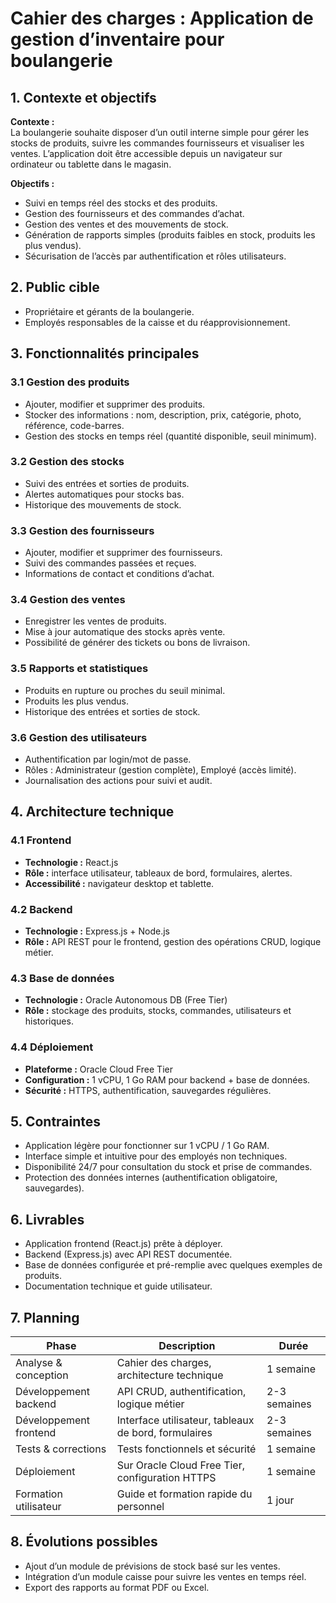 # Cahier des charges : Application de gestion d’inventaire pour boulangerie

## 1. Contexte et objectifs
**Contexte :**  
La boulangerie souhaite disposer d’un outil interne simple pour gérer les stocks de produits, suivre les commandes fournisseurs et visualiser les ventes. L’application doit être accessible depuis un navigateur sur ordinateur ou tablette dans le magasin.

**Objectifs :**
- Suivi en temps réel des stocks et des produits.
- Gestion des fournisseurs et des commandes d’achat.
- Gestion des ventes et des mouvements de stock.
- Génération de rapports simples (produits faibles en stock, produits les plus vendus).
- Sécurisation de l’accès par authentification et rôles utilisateurs.

## 2. Public cible
- Propriétaire et gérants de la boulangerie.  
- Employés responsables de la caisse et du réapprovisionnement.

## 3. Fonctionnalités principales

### 3.1 Gestion des produits
- Ajouter, modifier et supprimer des produits.
- Stocker des informations : nom, description, prix, catégorie, photo, référence, code-barres.
- Gestion des stocks en temps réel (quantité disponible, seuil minimum).

### 3.2 Gestion des stocks
- Suivi des entrées et sorties de produits.
- Alertes automatiques pour stocks bas.
- Historique des mouvements de stock.

### 3.3 Gestion des fournisseurs
- Ajouter, modifier et supprimer des fournisseurs.
- Suivi des commandes passées et reçues.
- Informations de contact et conditions d’achat.

### 3.4 Gestion des ventes
- Enregistrer les ventes de produits.
- Mise à jour automatique des stocks après vente.
- Possibilité de générer des tickets ou bons de livraison.

### 3.5 Rapports et statistiques
- Produits en rupture ou proches du seuil minimal.
- Produits les plus vendus.
- Historique des entrées et sorties de stock.

### 3.6 Gestion des utilisateurs
- Authentification par login/mot de passe.
- Rôles : Administrateur (gestion complète), Employé (accès limité).
- Journalisation des actions pour suivi et audit.

## 4. Architecture technique

### 4.1 Frontend
- **Technologie :** React.js
- **Rôle :** interface utilisateur, tableaux de bord, formulaires, alertes.
- **Accessibilité :** navigateur desktop et tablette.

### 4.2 Backend
- **Technologie :** Express.js + Node.js
- **Rôle :** API REST pour le frontend, gestion des opérations CRUD, logique métier.

### 4.3 Base de données
- **Technologie :** Oracle Autonomous DB (Free Tier)
- **Rôle :** stockage des produits, stocks, commandes, utilisateurs et historiques.

### 4.4 Déploiement
- **Plateforme :** Oracle Cloud Free Tier
- **Configuration :** 1 vCPU, 1 Go RAM pour backend + base de données.
- **Sécurité :** HTTPS, authentification, sauvegardes régulières.

## 5. Contraintes
- Application légère pour fonctionner sur 1 vCPU / 1 Go RAM.
- Interface simple et intuitive pour des employés non techniques.
- Disponibilité 24/7 pour consultation du stock et prise de commandes.
- Protection des données internes (authentification obligatoire, sauvegardes).

## 6. Livrables
- Application frontend (React.js) prête à déployer.
- Backend (Express.js) avec API REST documentée.
- Base de données configurée et pré-remplie avec quelques exemples de produits.
- Documentation technique et guide utilisateur.

## 7. Planning
| Phase | Description | Durée |
|-------|-------------|-------|
| Analyse & conception | Cahier des charges, architecture technique | 1 semaine |
| Développement backend | API CRUD, authentification, logique métier | 2-3 semaines |
| Développement frontend | Interface utilisateur, tableaux de bord, formulaires | 2-3 semaines |
| Tests & corrections | Tests fonctionnels et sécurité | 1 semaine |
| Déploiement | Sur Oracle Cloud Free Tier, configuration HTTPS | 1 semaine |
| Formation utilisateur | Guide et formation rapide du personnel | 1 jour |

## 8. Évolutions possibles
- Ajout d’un module de prévisions de stock basé sur les ventes.
- Intégration d’un module caisse pour suivre les ventes en temps réel.
- Export des rapports au format PDF ou Excel.